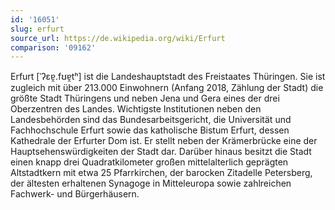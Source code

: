 ```yaml
---
id: '16051'
slug: erfurt
source_url: https://de.wikipedia.org/wiki/Erfurt
comparison: '09162'
---
```


Erfurt [ˈʔɛɐ̯.fʊɐ̯tʰ] ist die Landeshauptstadt des Freistaates Thüringen. Sie ist zugleich mit über 213.000 Einwohnern (Anfang 2018, Zählung der Stadt) die größte Stadt Thüringens und neben Jena und Gera eines der drei Oberzentren des Landes. Wichtigste Institutionen neben den Landesbehörden sind das Bundesarbeitsgericht, die Universität und Fachhochschule Erfurt sowie das katholische Bistum Erfurt, dessen Kathedrale der Erfurter Dom ist. Er stellt neben der Krämerbrücke eine der Hauptsehenswürdigkeiten der Stadt dar. Darüber hinaus besitzt die Stadt einen knapp drei Quadratkilometer großen mittelalterlich geprägten Altstadtkern mit etwa 25 Pfarrkirchen, der barocken Zitadelle Petersberg, der ältesten erhaltenen Synagoge in Mitteleuropa sowie zahlreichen Fachwerk- und Bürgerhäusern.
